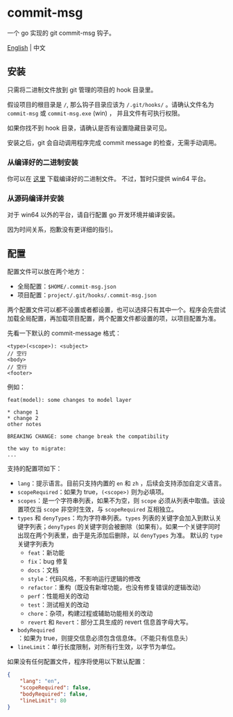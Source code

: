 # commit-msg

一个 go 实现的 git commit-msg 钩子。

[English](./README.md) | 中文



## 安装

只需将二进制文件放到 git 管理的项目的 hook 目录里。

假设项目的根目录是 `/`, 那么钩子目录应该为 `/.git/hooks/` 。请确认文件名为 `commit-msg` 或 `commit-msg.exe` (win) ， 并且文件有可执行权限。

如果你找不到 hook 目录，请确认是否有设置隐藏目录可见。



安装之后，git 会自动调用程序完成 commit message 的检查，无需手动调用。

### 从编译好的二进制安装

你可以在 [这里](https://github.com/JayceChant/commit-msg/releases) 下载编译好的二进制文件。 不过，暂时只提供 win64 平台。



### 从源码编译并安装

对于 win64 以外的平台，请自行配置 go 开发环境并编译安装。

因为时间关系，抱歉没有更详细的指引。



## 配置

配置文件可以放在两个地方：

* 全局配置：`$HOME/.commit-msg.json`
* 项目配置：`project/.git/hooks/.commit-msg.json`

两个配置文件可以都不设置或者都设置，也可以选择只有其中一个。程序会先尝试加载全局配置，再加载项目配置，两个配置文件都设置的项，以项目配置为准。

先看一下默认的 commit-message 格式：

```
<type>(<scope>): <subject>
// 空行
<body>
// 空行
<footer>
```

例如：

```
feat(model): some changes to model layer

* change 1
* change 2
other notes

BREAKING CHANGE: some change break the compatibility

the way to migrate:
...
```

支持的配置项如下：

* `lang`：提示语言。目前只支持内置的 `en` 和 `zh` ，后续会支持添加自定义语言。
* `scopeRequired`：如果为 true，`(<scope>)` 则为必填项。
* `scopes`：是一个字符串列表，如果不为空，则 `scope` 必须从列表中取值。该设置项仅当 `scope` 非空时生效，与 `scopeRequired` 互相独立。
* `types` 和 `denyTypes`：均为字符串列表。`types` 列表的关键字会加入到默认关键字列表；`denyTypes` 的关键字则会被删除（如果有）。如果一个关键字同时出现在两个列表里，由于是先添加后删除，以 `denyTypes` 为准。
    默认的 `type` 关键字列表为
    * `feat`：新功能
    * `fix`：bug 修复
    * `docs`：文档
    * `style`：代码风格，不影响运行逻辑的修改
    * `refactor`：重构（既没有新增功能，也没有修复错误的逻辑改动）
    * `perf`：性能相关的改动
    * `test`：测试相关的改动
    * `chore`：杂项，构建过程或辅助功能相关的改动
    * `revert` 和 `Revert`：部分工具生成的 revert 信息首字母大写。
* `bodyRequired`：如果为 true，则提交信息必须包含信息体。（不能只有信息头）
* `lineLimit`：单行长度限制，对所有行生效，以字节为单位。

如果没有任何配置文件，程序将使用以下默认配置：

```json
{
    "lang": "en",
    "scopeRequired": false,
    "bodyRequired": false,
    "lineLimit": 80
}
```
